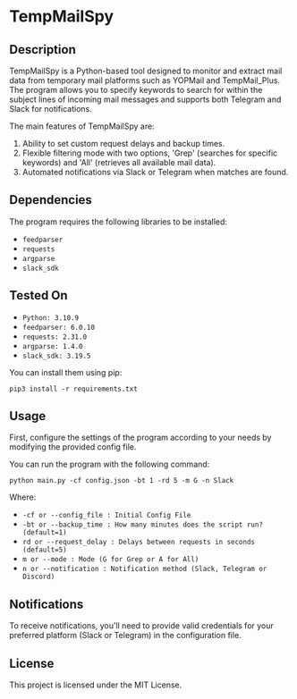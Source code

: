 # TempMailSpy

## Description

TempMailSpy is a Python-based tool designed to monitor and extract mail data from temporary mail platforms such as YOPMail and TempMail_Plus. The program allows you to specify keywords to search for within the subject lines of incoming mail messages and supports both Telegram and Slack for notifications.

The main features of TempMailSpy are:

1. Ability to set custom request delays and backup times.
2. Flexible filtering mode with two options, 'Grep' (searches for specific keywords) and 'All' (retrieves all available mail data).
3. Automated notifications via Slack or Telegram when matches are found.

## Dependencies

The program requires the following libraries to be installed:

- `feedparser`
- `requests`
- `argparse`
- `slack_sdk`

## Tested On
- `Python: 3.10.9`
- `feedparser: 6.0.10`
- `requests: 2.31.0`
- `argparse: 1.4.0`
- `slack_sdk: 3.19.5`

You can install them using pip:
```shell
pip3 install -r requirements.txt
```
## Usage
First, configure the settings of the program according to your needs by modifying the provided config file.

You can run the program with the following command:
```shell
python main.py -cf config.json -bt 1 -rd 5 -m G -n Slack
```
Where:
- `-cf or --config_file : Initial Config File`
- `-bt or --backup_time : How many minutes does the script run? (default=1)`
- `rd or --request_delay : Delays between requests in seconds (default=5)`
- `m or --mode : Mode (G for Grep or A for All)`
- `n or --notification : Notification method (Slack, Telegram or Discord)`


## Notifications

To receive notifications, you'll need to provide valid credentials for your preferred platform (Slack or Telegram) in the configuration file.

## License
This project is licensed under the MIT License.
